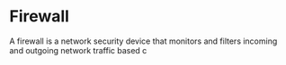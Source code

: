 # Firewall
A firewall is a network security device that monitors and filters incoming and outgoing network traffic based c
